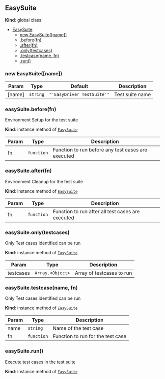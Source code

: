 <a name="EasySuite"></a>

## EasySuite
**Kind**: global class  

* [EasySuite](#EasySuite)
    * [new EasySuite([name])](#new_EasySuite_new)
    * [.before(fn)](#EasySuite+before)
    * [.after(fn)](#EasySuite+after)
    * [.only(testcases)](#EasySuite+only)
    * [.testcase(name, fn)](#EasySuite+testcase)
    * [.run()](#EasySuite+run)

<a name="new_EasySuite_new"></a>

### new EasySuite([name])

| Param | Type | Default | Description |
| --- | --- | --- | --- |
| [name] | <code>string</code> | <code>&quot;&#x27;EasyDriver TestSuite&#x27;&quot;</code> | Test suite name |

<a name="EasySuite+before"></a>

### easySuite.before(fn)
Environment Setup for the test suite

**Kind**: instance method of <code>[EasySuite](#EasySuite)</code>  

| Param | Type | Description |
| --- | --- | --- |
| fn | <code>function</code> | Function to run before any test cases are executed |

<a name="EasySuite+after"></a>

### easySuite.after(fn)
Environment Cleanup for the test suite

**Kind**: instance method of <code>[EasySuite](#EasySuite)</code>  

| Param | Type | Description |
| --- | --- | --- |
| fn | <code>function</code> | Function to run after all test cases are executed |

<a name="EasySuite+only"></a>

### easySuite.only(testcases)
Only Test cases identified can be run

**Kind**: instance method of <code>[EasySuite](#EasySuite)</code>  

| Param | Type | Description |
| --- | --- | --- |
| testcases | <code>Array.&lt;Object&gt;</code> | Array of testcases to run |

<a name="EasySuite+testcase"></a>

### easySuite.testcase(name, fn)
Only Test cases identified can be run

**Kind**: instance method of <code>[EasySuite](#EasySuite)</code>  

| Param | Type | Description |
| --- | --- | --- |
| name | <code>string</code> | Name of the test case |
| fn | <code>function</code> | Function to run for the test case |

<a name="EasySuite+run"></a>

### easySuite.run()
Execute test cases in the test suite

**Kind**: instance method of <code>[EasySuite](#EasySuite)</code>  
